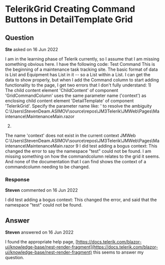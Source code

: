 # TelerikGrid Creating Command Buttons in DetailTemplate Grid

## Question

**Ste** asked on 16 Jun 2022

I am in the learning phase of Telerik currently, so I assume that I am missing something obvious here. I have the following code: <TelerikGrid Data="@EquipmentList" Groupable="true" Pageable="true"> <DetailTemplate> <TelerikGrid Data="@context.TaskList"> <GridColumns> <GridColumn Field="TaskTitle" Title="Task"> </GridColumn> <GridColumn Field="TaskDetail" Title="Detail"> </GridColumn> <GridCommandColumn> <GridCommandButton Command="OpenPDFCommand" Icon="file" OnClick="@(()=> FileService.OpenPDF(TaskPDF))"> Test Command </GridCommandButton> </GridCommandColumn> </GridColumns> </TelerikGrid> </DetailTemplate> <GridColumns> <GridColumn Field=EquipmentName> </GridColumn> </GridColumns> </TelerikGrid> This is the beginning of a maintenance task tracking site. The basic format of data is List<Equipment> and Equipment has List<MaintenanceTask> in it -- so a List within a List. I can get the data to show properly, but when I add the Command column to start adding functionality to the page, I get two errors that I don't fully understand: 1)
The child content element 'ChildContent' of component 'GridCommandColumn' uses the same parameter name ('context') as enclosing child content element 'DetailTemplate' of component 'TelerikGrid'. Specify the parameter name like: ' <ChildContent Context="another_name"> to resolve the ambiguity C:\Users\StevenDeam.ASIMOV\source\repos\JM3Telerik\JMWeb\Pages\Maintenance\MaintenanceMain.razor

2)
The name 'context' does not exist in the current context JMWeb C:\Users\StevenDeam.ASIMOV\source\repos\JM3Telerik\JMWeb\Pages\Maintenance\MaintenanceMain.razor 9 I did test adding a bogus context: <GridCommandColumn> <ChildContent Context="test"> This changed the error to say the namespace "test" could not be found. I am missing something on how the commandcolumn relates to the grid it seems. And none of the documentation that I can find shows the context of a commandcolumn needing to be changed.

### Response

**Steven** commented on 16 Jun 2022

I did test adding a bogus context: <GridCommandColumn> <ChildContent Context="test"> This changed the error, and said that the namespace "test" could not be found.

## Answer

**Steven** answered on 16 Jun 2022

I found the appropriate help page, [https://docs.telerik.com/blazor-ui/knowledge-base/nest-render-fragment](https://docs.telerik.com/blazor-ui/knowledge-base/nest-render-fragment) this seems to answer my question.
